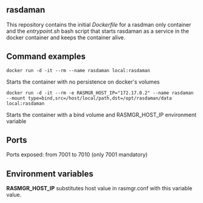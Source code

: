 ## rasdaman

This repository contains the initial _Dockerfile_ for a rasdman only container and the _entrypoint.sh_ bash script that starts rasdaman as a service in the docker container and keeps the container alive.

## Command examples
`
docker run -d -it --rm --name rasdaman local:rasdaman
`

Starts the container with no persistence on docker's volumes

```
docker run -d -it --rm -e RASMGR_HOST_IP="172.17.0.2" --name rasdaman --mount type=bind,src=/host/local/path,dst=/opt/rasdaman/data local:rasdaman
```


Starts the container with a bind volume and RASMGR_HOST_IP environment variable

## Ports

Ports exposed: from 7001 to 7010 (only 7001 mandatory)

## Environment variables

**RASMGR_HOST_IP** substitutes host value in rasmgr.conf with this variable value.

